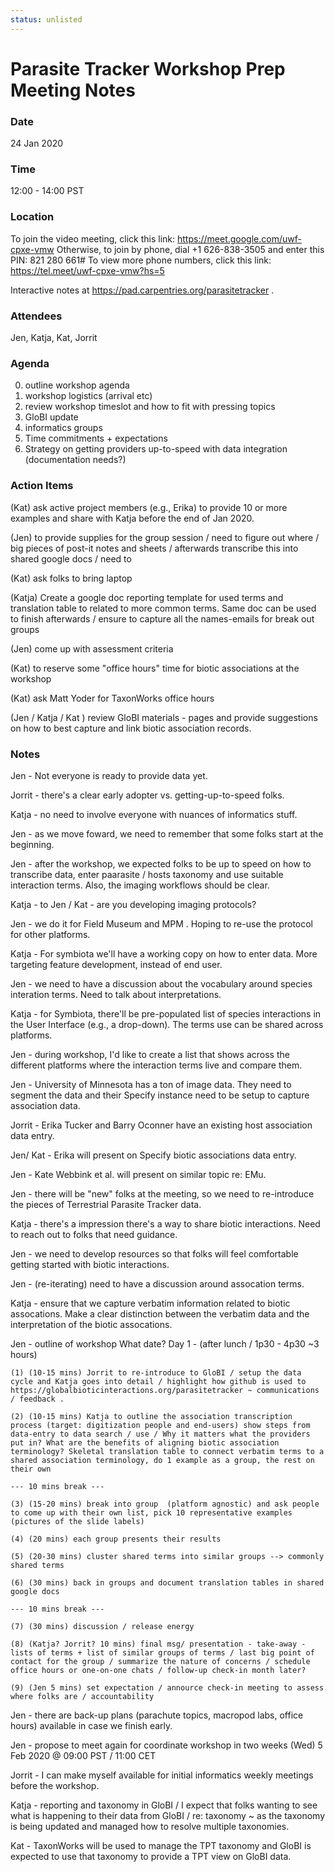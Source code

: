 ```yaml
---
status: unlisted
---
```


# Parasite Tracker Workshop Prep Meeting Notes
 
### Date 
24 Jan 2020

### Time 
12:00 - 14:00 PST 

### Location
To join the video meeting, click this link: https://meet.google.com/uwf-cpxe-vmw
Otherwise, to join by phone, dial +1 626-838-3505 and enter this PIN: 821 280 661#
To view more phone numbers, click this link: https://tel.meet/uwf-cpxe-vmw?hs=5

Interactive notes at https://pad.carpentries.org/parasitetracker .

### Attendees
Jen, Katja, Kat, Jorrit
 
### Agenda
0. outline workshop agenda
1. workshop logistics (arrival etc)
2. review workshop timeslot and how to fit with pressing topics
3. GloBI update
4. informatics groups
5. Time commitments + expectations 
6. Strategy on getting providers up-to-speed with data integration (documentation needs?)
 
### Action Items

(Kat) ask active project members (e.g., Erika) to provide 10 or more examples and share with Katja before the end of Jan 2020.  

(Jen) to provide supplies for the group session / need to figure out where / big pieces of post-it notes and sheets / afterwards transcribe this into shared google docs / need to 

(Kat) ask folks to bring laptop

(Katja) Create a google doc reporting template for used terms and translation table to related to more common terms. Same doc can be used to finish afterwards / ensure to capture all the names-emails for break out groups

(Jen) come up with assessment criteria 

(Kat) to reserve some "office hours" time for biotic associations at the workshop

(Kat) ask Matt Yoder for TaxonWorks office hours

(Jen / Katja / Kat ) review GloBI materials - pages and provide suggestions on how to best capture and link biotic association records. 

### Notes
 
Jen - Not everyone is ready to provide data yet. 

Jorrit - there's a clear early adopter vs. getting-up-to-speed folks. 

Katja - no need to involve everyone with nuances of informatics stuff. 

Jen - as we move foward, we need to remember that some folks start at the beginning. 

Jen - after the workshop, we expected folks to be up to speed on how to transcribe data, enter paarasite / hosts taxonomy and use suitable interaction terms. Also, the imaging workflows should be clear. 

Katja - to Jen / Kat - are you developing imaging protocols? 

Jen - we do it for Field Museum and MPM . Hoping to re-use the protocol for other platforms. 

Katja - For symbiota we'll have a working copy on how to enter data. More targeting feature development, instead of end user. 

Jen - we need to have a discussion about the vocabulary around species interation terms. Need to talk about interpretations. 

Katja - for Symbiota, there'll be pre-populated list of species interactions in the User Interface (e.g., a drop-down). The terms use can be shared across platforms. 

Jen - during workshop, I'd like to create a list that shows across the different platforms where the interaction terms live and compare them. 

Jen - University of Minnesota has a ton of image data. They need to segment the data and their Specify instance need to be setup to capture association data. 

Jorrit - Erika Tucker and Barry Oconner have an existing host association data entry. 

Jen/ Kat - Erika will present on Specify biotic associations data entry.  

Jen - Kate Webbink et al. will present on similar topic re: EMu. 

Jen - there will be "new" folks at the meeting, so we need to re-introduce the pieces of Terrestrial Parasite Tracker data. 

Katja - there's a impression there's a way to share biotic interactions. Need to reach out to folks that need guidance. 

Jen - we need to develop resources so that folks will feel comfortable getting started with biotic interactions.

Jen - (re-iterating) need to have a discussion around assocation terms. 

Katja - ensure that we capture verbatim information related to biotic assocations. Make a clear distinction between the verbatim data and the interpretation of the biotic assocations.

Jen - outline of workshop  What date? Day 1 - (after lunch / 1p30 - 4p30 ~3 hours)

    (1) (10-15 mins) Jorrit to re-introduce to GloBI / setup the data cycle and Katja goes into detail / highlight how github is used to https://globalbioticinteractions.org/parasitetracker ~ communications / feedback . 

    (2) (10-15 mins) Katja to outline the association transcription process (target: digitization people and end-users) show steps from data-entry to data search / use / Why it matters what the providers put in? What are the benefits of aligning biotic association terminology? Skeletal translation table to connect verbatim terms to a shared association terminology, do 1 example as a group, the rest on their own

    --- 10 mins break --- 

    (3) (15-20 mins) break into group  (platform agnostic) and ask people to come up with their own list, pick 10 representative examples (pictures of the slide labels)

    (4) (20 mins) each group presents their results

    (5) (20-30 mins) cluster shared terms into similar groups --> commonly shared terms

    (6) (30 mins) back in groups and document translation tables in shared google docs

    --- 10 mins break ---

    (7) (30 mins) discussion / release energy 

    (8) (Katja? Jorrit? 10 mins) final msg/ presentation - take-away - lists of terms + list of similar groups of terms / last big point of contact for the group / summarize the nature of concerns / schedule office hours or one-on-one chats / follow-up check-in month later? 

    (9) (Jen 5 mins) set expectation / annource check-in meeting to assess where folks are / accountability


Jen - there are back-up plans (parachute topics, macropod labs, office hours) available in case we finish early.  

Jen - propose to meet again for coordinate workshop in two weeks  (Wed) 5 Feb 2020 @ 09:00 PST / 11:00 CET 

Jorrit - I can make myself available for initial informatics weekly meetings before the workshop.

Katja - reporting and taxonomy in GloBI / I expect that folks wanting to see what is happening to their data from GloBI / re: taxonomy ~ as the taxonomy is being updated and managed how to resolve multiple taxonomies. 

Kat - TaxonWorks will be used to manage the TPT taxonomy and GloBI is expected to use that taxonomy to provide a TPT view on GloBI data. 


 







